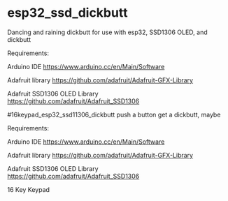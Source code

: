 # esp32_ssd_dickbutt
Dancing and raining dickbutt for use with esp32, SSD1306 OLED, and dickbutt

Requirements:

Arduino IDE
https://www.arduino.cc/en/Main/Software

Adafruit library
https://github.com/adafruit/Adafruit-GFX-Library

Adafruit SSD1306 OLED Library
https://github.com/adafruit/Adafruit_SSD1306


#16keypad_esp32_ssd11306_dickbutt
push a button get a dickbutt, maybe

Requirements:

Arduino IDE
https://www.arduino.cc/en/Main/Software

Adafruit library
https://github.com/adafruit/Adafruit-GFX-Library

Adafruit SSD1306 OLED Library
https://github.com/adafruit/Adafruit_SSD1306

16 Key Keypad

